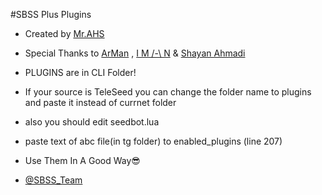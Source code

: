 #SBSS Plus Plugins
* Created by [Mr.AHS](https://telegram.me/MR_AH_S)
* Special Thanks to [ArMan](https://telegram.me/thisisarman) , [I M /-\ N](https://telegram.me/imandaneshi) & [Shayan Ahmadi](telegram.me/shayansoft)
* PLUGINS are in CLI Folder!
* If your source is TeleSeed you can change the folder name to plugins and paste it instead of currnet folder
* also you should edit seedbot.lua 
* paste text of abc file(in tg folder) to enabled_plugins (line 207)

* Use Them In A Good Way😎 
 * [@SBSS_Team](telegram.me/SBSS_Team)
